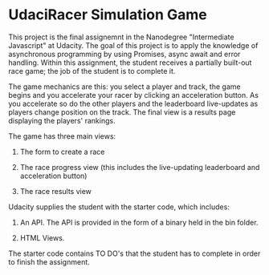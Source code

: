 # UdaciRacer Simulation Game

This project is the final assignemnt in the Nanodegree "Intermediate Javascript" at Udacity. The goal of this project is to apply the knowledge of asynchronous programming by using Promises, async await and error handling. Within this assignment, the student receives a partially built-out race game; the job of the student is to complete it.

The game mechanics are this: you select a player and track, the game begins and you accelerate your racer by clicking an acceleration button. As you accelerate so do the other players and the leaderboard live-updates as players change position on the track. The final view is a results page displaying the players' rankings.

The game has three main views:

1. The form to create a race

2. The race progress view (this includes the live-updating leaderboard and acceleration button)

3. The race results view

Udacity supplies the student with the starter code, which includes:

1. An API. The API is provided in the form of a binary held in the bin folder. 

2. HTML Views. 

The starter code contains TO DO's that the student has to complete in order to finish the assignment.
